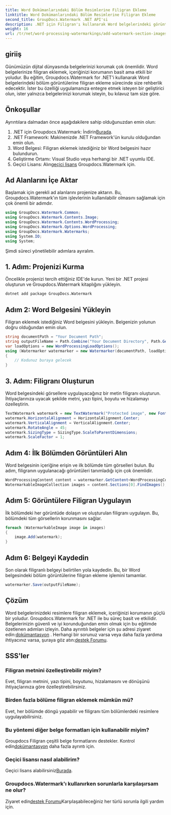 ```yaml
---
title: Word Dokümanlarındaki Bölüm Resimlerine Filigran Ekleme
linktitle: Word Dokümanlarındaki Bölüm Resimlerine Filigran Ekleme
second_title: GroupDocs.Watermark .NET API'si
description: .NET için Filigran'ı kullanarak Word belgelerindeki görüntülere nasıl filigran ekleyeceğinizi öğrenin. Güvenli ve profesyonel belge koruması için kılavuzumuzu takip edin.
weight: 16
url: /tr/net/word-processing-watermarkings/add-watermark-section-images-word-docs/
---
```

## giriiş
Günümüzün dijital dünyasında belgelerinizi korumak çok önemlidir. Word belgelerinize filigran eklemek, içeriğinizi korumanın basit ama etkili bir yoludur. Bu eğitim, Groupdocs.Watermark for .NET'i kullanarak Word belgelerindeki bölüm görüntülerine filigran ekleme sürecinde size rehberlik edecektir. İster bu özelliği uygulamanıza entegre etmek isteyen bir geliştirici olun, ister yalnızca belgelerinizi korumak isteyin, bu kılavuz tam size göre.
## Önkoşullar
Ayrıntılara dalmadan önce aşağıdakilere sahip olduğunuzdan emin olun:
1.  .NET için Groupdocs.Watermark: İndirin[Burada](https://releases.groupdocs.com/Watermark/net/).
2. .NET Framework: Makinenizde .NET Framework'ün kurulu olduğundan emin olun.
3. Word Belgesi: Filigran eklemek istediğiniz bir Word belgesini hazır bulundurun.
4. Geliştirme Ortamı: Visual Studio veya herhangi bir .NET uyumlu IDE.
5.  Geçici Lisans: Alın[geçici lisans](https://purchase.groupdocs.com/temporary-license/) Groupdocs.Watermark için.
## Ad Alanlarını İçe Aktar
Başlamak için gerekli ad alanlarını projenize aktarın. Bu, Groupdocs.Watermark'ın tüm işlevlerinin kullanılabilir olmasını sağlamak için çok önemli bir adımdır.
```csharp
using GroupDocs.Watermark.Common;
using GroupDocs.Watermark.Contents.Image;
using GroupDocs.Watermark.Contents.WordProcessing;
using GroupDocs.Watermark.Options.WordProcessing;
using GroupDocs.Watermark.Watermarks;
using System.IO;
using System;
```
Şimdi süreci yönetilebilir adımlara ayıralım.
## 1. Adım: Projenizi Kurma
Öncelikle projenizi tercih ettiğiniz IDE'de kurun. Yeni bir .NET projesi oluşturun ve Groupdocs.Watermark kitaplığını yükleyin.
```bash
dotnet add package GroupDocs.Watermark
```
## Adım 2: Word Belgesini Yükleyin
Filigran eklemek istediğiniz Word belgesini yükleyin. Belgenizin yolunun doğru olduğundan emin olun.
```csharp
string documentPath = "Your Document Path";
string outputFileName = Path.Combine("Your Document Directory", Path.GetFileName(documentPath));
var loadOptions = new WordProcessingLoadOptions();
using (Watermarker watermarker = new Watermarker(documentPath, loadOptions))
{
    // Kodunuz buraya gelecek
}
```
## 3. Adım: Filigranı Oluşturun
Word belgesindeki görsellere uygulayacağınız bir metin filigranı oluşturun. İhtiyaçlarınıza uyacak şekilde metni, yazı tipini, boyutu ve hizalamayı özelleştirin.
```csharp
TextWatermark watermark = new TextWatermark("Protected image", new Font("Arial", 8));
watermark.HorizontalAlignment = HorizontalAlignment.Center;
watermark.VerticalAlignment = VerticalAlignment.Center;
watermark.RotateAngle = 45;
watermark.SizingType = SizingType.ScaleToParentDimensions;
watermark.ScaleFactor = 1;
```
## Adım 4: İlk Bölümden Görüntüleri Alın
Word belgesinin içeriğine erişin ve ilk bölümde tüm görselleri bulun. Bu adım, filigranın uygulanacağı görüntüleri tanımladığı için çok önemlidir.
```csharp
WordProcessingContent content = watermarker.GetContent<WordProcessingContent>();
WatermarkableImageCollection images = content.Sections[0].FindImages();
```
## Adım 5: Görüntülere Filigran Uygulayın
İlk bölümdeki her görüntüde dolaşın ve oluşturulan filigranı uygulayın. Bu, bölümdeki tüm görsellerin korunmasını sağlar.
```csharp
foreach (WatermarkableImage image in images)
{
    image.Add(watermark);
}
```
## Adım 6: Belgeyi Kaydedin
Son olarak filigranlı belgeyi belirtilen yola kaydedin. Bu, bir Word belgesindeki bölüm görüntülerine filigran ekleme işlemini tamamlar.
```csharp
watermarker.Save(outputFileName);
```
## Çözüm
Word belgelerinizdeki resimlere filigran eklemek, içeriğinizi korumanın güçlü bir yoludur. Groupdocs.Watermark for .NET ile bu süreç basit ve etkilidir. Belgelerinizin güvenli ve iyi korunduğundan emin olmak için bu eğitimde özetlenen adımları izleyin.
 Daha ayrıntılı belgeler için şu adresi ziyaret edin:[dokümantasyon](https://tutorials.groupdocs.com/Watermark/net/) . Herhangi bir sorunuz varsa veya daha fazla yardıma ihtiyacınız varsa, şuraya göz atın:[destek Forumu](https://forum.groupdocs.com/c/watermark/19).
## SSS'ler
### Filigran metnini özelleştirebilir miyim?
Evet, filigran metnini, yazı tipini, boyutunu, hizalamasını ve dönüşünü ihtiyaçlarınıza göre özelleştirebilirsiniz.
### Birden fazla bölüme filigran eklemek mümkün mü?
Evet, her bölümde döngü yapabilir ve filigranı tüm bölümlerdeki resimlere uygulayabilirsiniz.
### Bu yöntemi diğer belge formatları için kullanabilir miyim?
 Groupdocs Filigran çeşitli belge formatlarını destekler. Kontrol edin[dokümantasyon](https://tutorials.groupdocs.com/Watermark/net/) daha fazla ayrıntı için.
### Geçici lisansı nasıl alabilirim?
 Geçici lisans alabilirsiniz[Burada](https://purchase.groupdocs.com/temporary-license/).
### Groupdocs.Watermark'ı kullanırken sorunlarla karşılaşırsam ne olur?
 Ziyaret edin[destek Forumu](https://forum.groupdocs.com/c/watermark/19)Karşılaşabileceğiniz her türlü sorunla ilgili yardım için.